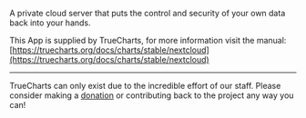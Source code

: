 A private cloud server that puts the control and security of your own data back into your hands.

This App is supplied by TrueCharts, for more information visit the manual: [https://truecharts.org/docs/charts/stable/nextcloud](https://truecharts.org/docs/charts/stable/nextcloud)

---

TrueCharts can only exist due to the incredible effort of our staff.
Please consider making a [donation](https://truecharts.org/docs/about/sponsor) or contributing back to the project any way you can!
